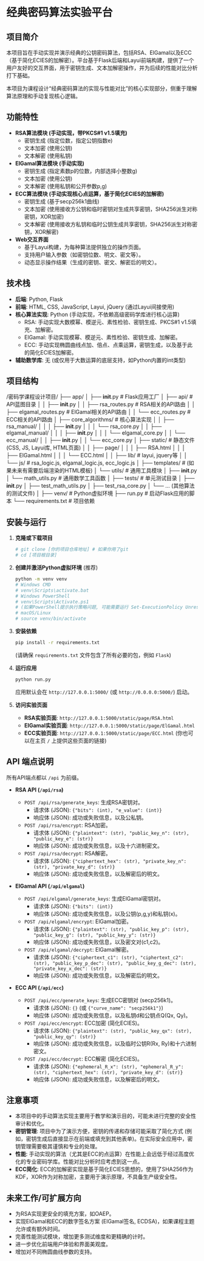 # 经典密码算法实验平台

## 项目简介

本项目旨在手动实现并演示经典的公钥密码算法，包括RSA、ElGamal以及ECC（基于简化ECIES的加解密）。平台基于Flask后端和Layui前端构建，提供了一个用户友好的交互界面，用于密钥生成、文本加解密操作，并为后续的性能对比分析打下基础。

本项目为课程设计“经典密码算法的实现与性能对比”的核心实现部分，侧重于理解算法原理和手动复现核心逻辑。

## 功能特性

* **RSA算法模块 (手动实现，带PKCS#1 v1.5填充)**
    * 密钥生成 (指定位数，指定公钥指数e)
    * 文本加密 (使用公钥)
    * 文本解密 (使用私钥)
* **ElGamal算法模块 (手动实现)**
    * 密钥生成 (指定素数p的位数，内部选择小整数g)
    * 文本加密 (使用公钥)
    * 文本解密 (使用私钥和公开参数p,g)
* **ECC算法模块 (手动实现核心点运算，基于简化ECIES的加解密)**
    * 密钥生成 (基于secp256k1曲线)
    * 文本加密 (使用接收方公钥和临时密钥对生成共享密钥，SHA256派生对称密钥，XOR加密)
    * 文本解密 (使用接收方私钥和临时公钥生成共享密钥，SHA256派生对称密钥，XOR解密)
* **Web交互界面**
    * 基于Layui构建，为每种算法提供独立的操作页面。
    * 支持用户输入参数（如密钥位数、明文、密文等）。
    * 动态显示操作结果（生成的密钥、密文、解密后的明文）。

## 技术栈

* **后端**: Python, Flask
* **前端**: HTML, CSS, JavaScript, Layui, jQuery (通过Layui间接使用)
* **核心算法实现**: Python (手动实现，不依赖高级密码学库进行核心运算)
    * RSA: 手动实现大数模幂、模逆元、素性检验、密钥生成、PKCS#1 v1.5填充、加解密。
    * ElGamal: 手动实现模幂、模逆元、素性检验、密钥生成、加解密。
    * ECC: 手动实现椭圆曲线点加、倍点、点乘运算，密钥生成，以及基于此的简化ECIES加解密。
* **辅助数学库**: 无 (或仅用于大数运算的底层支持，如Python内置的int类型)

## 项目结构

/密码学课程设计项目/
├── app/
│   ├── __init__.py            # Flask应用工厂
│   ├── api/                   # API蓝图目录
│   │   ├── __init__.py
│   │   ├── rsa_routes.py      # RSA相关的API路由
│   │   ├── elgamal_routes.py  # ElGamal相关的API路由
│   │   └── ecc_routes.py      # ECC相关的API路由
│   ├── core_algorithms/       # 核心算法实现
│   │   ├── rsa_manual/
│   │   │   ├── __init__.py
│   │   │   └── rsa_core.py
│   │   ├── elgamal_manual/
│   │   │   ├── __init__.py
│   │   │   └── elgamal_core.py
│   │   └── ecc_manual/
│   │       ├── __init__.py
│   │       └── ecc_core.py
│   ├── static/                # 静态文件 (CSS, JS, Layui库, HTML页面)
│   │   ├── page/
│   │   │   ├── RSA.html
│   │   │   ├── ElGamal.html
│   │   │   └── ECC.html
│   │   ├── lib/               # layui, jquery等
│   │   └── js/                # rsa_logic.js, elgamal_logic.js, ecc_logic.js
│   ├── templates/             # (如果未来有需要后端渲染的HTML模板)
│   └── utils/                 # 通用工具模块
│       ├── __init__.py
│       └── math_utils.py      # 通用数学工具函数
│
├── tests/                   # 单元测试目录
│   ├── __init__.py
│   ├── test_math_utils.py
│   ├── test_rsa_core.py
│   └── ... (其他算法的测试文件)
│
├── venv/                    # Python虚拟环境
├── run.py                   # 启动Flask应用的脚本
└── requirements.txt         # 项目依赖

## 安装与运行

1.  **克隆或下载项目**
    ```bash
    # git clone [你的项目仓库地址] # 如果你用了git
    # cd [项目根目录]
    ```

2.  **创建并激活Python虚拟环境** (推荐)
    ```bash
    python -m venv venv
    # Windows CMD
    # venv\Scripts\activate.bat
    # Windows PowerShell
    # venv\Scripts\Activate.ps1
    # (如果PowerShell提示执行策略问题, 可能需要运行 Set-ExecutionPolicy Unrestricted -Scope Process)
    # macOS/Linux
    # source venv/bin/activate
    ```

3.  **安装依赖**
    ```bash
    pip install -r requirements.txt
    ```
    (请确保 `requirements.txt` 文件包含了所有必要的包，例如 `Flask`)

4.  **运行应用**
    ```bash
    python run.py
    ```
    应用默认会在 `http://127.0.0.1:5000/` (或 `http://0.0.0.0:5000/`) 启动。

5.  **访问实验页面**
    * **RSA实验页面**: `http://127.0.0.1:5000/static/page/RSA.html`
    * **ElGamal实验页面**: `http://127.0.0.1:5000/static/page/ElGamal.html`
    * **ECC实验页面**: `http://127.0.0.1:5000/static/page/ECC.html`
    (你也可以在主页 `/` 上提供这些页面的链接)

## API 端点说明

所有API端点都以 `/api` 为前缀。

* **RSA API (`/api/rsa`)**
    * `POST /api/rsa/generate_keys`: 生成RSA密钥对。
        * 请求体 (JSON): `{"bits": (int), "e_value": (int)}`
        * 响应体 (JSON): 成功或失败信息，以及公私钥。
    * `POST /api/rsa/encrypt`: RSA加密。
        * 请求体 (JSON): `{"plaintext": (str), "public_key_n": (str), "public_key_e": (str)}`
        * 响应体 (JSON): 成功或失败信息，以及十六进制密文。
    * `POST /api/rsa/decrypt`: RSA解密。
        * 请求体 (JSON): `{"ciphertext_hex": (str), "private_key_n": (str), "private_key_d": (str)}`
        * 响应体 (JSON): 成功或失败信息，以及解密后的明文。

* **ElGamal API (`/api/elgamal`)**
    * `POST /api/elgamal/generate_keys`: 生成ElGamal密钥对。
        * 请求体 (JSON): `{"bits": (int)}`
        * 响应体 (JSON): 成功或失败信息，以及公钥(p,g,y)和私钥(x)。
    * `POST /api/elgamal/encrypt`: ElGamal加密。
        * 请求体 (JSON): `{"plaintext": (str), "public_key_p": (str), "public_key_g": (str), "public_key_y": (str)}`
        * 响应体 (JSON): 成功或失败信息，以及密文对(c1,c2)。
    * `POST /api/elgamal/decrypt`: ElGamal解密。
        * 请求体 (JSON): `{"ciphertext_c1": (str), "ciphertext_c2": (str), "public_key_p_dec": (str), "public_key_g_dec": (str), "private_key_x_dec": (str)}`
        * 响应体 (JSON): 成功或失败信息，以及解密后的明文。

* **ECC API (`/api/ecc`)**
    * `POST /api/ecc/generate_keys`: 生成ECC密钥对 (secp256k1)。
        * 请求体 (JSON): `{}` (或 `{"curve_name": "secp256k1"}`)
        * 响应体 (JSON): 成功或失败信息，以及私钥d和公钥点Q(Qx, Qy)。
    * `POST /api/ecc/encrypt`: ECC加密 (简化ECIES)。
        * 请求体 (JSON): `{"plaintext": (str), "public_key_qx": (str), "public_key_qy": (str)}`
        * 响应体 (JSON): 成功或失败信息，以及临时公钥R(Rx, Ry)和十六进制密文。
    * `POST /api/ecc/decrypt`: ECC解密 (简化ECIES)。
        * 请求体 (JSON): `{"ephemeral_R_x": (str), "ephemeral_R_y": (str), "ciphertext_hex": (str), "private_key_d": (str)}`
        * 响应体 (JSON): 成功或失败信息，以及解密后的明文。

## 注意事项

* 本项目中的手动算法实现主要用于教学和演示目的，可能未进行完整的安全性审计和优化。
* **密钥管理**: 项目中为了演示方便，密钥的传递和存储可能采取了简化方式 (例如，密钥生成后直接显示在前端或填充到其他表单)。在实际安全应用中，密钥管理需要极其谨慎和专业的处理。
* **性能**: 手动实现的算法（尤其是ECC的点运算）在性能上会远低于经过高度优化的专业密码学库。性能对比分析时应考虑到这一点。
* **ECC简化**: ECC的加解密实现是基于简化ECIES思想的，使用了SHA256作为KDF，XOR作为对称加密，主要用于演示原理，不具备生产级安全性。

## 未来工作/可扩展方向

* 为RSA实现更安全的填充方案，如OAEP。
* 实现ElGamal和ECC的数字签名方案 (ElGamal签名, ECDSA)，如果课程主题允许或有额外时间。
* 完善性能测试模块，增加更多测试维度和更精确的计时。
* 进一步优化前端用户体验和界面美观度。
* 增加对不同椭圆曲线参数的支持。

